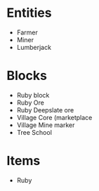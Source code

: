 # Entities
- Farmer
- Miner
- Lumberjack

# Blocks
- Ruby block
- Ruby Ore
- Ruby Deepslate ore
- Village Core (marketplace
- Village Mine marker
- Tree School

# Items
- Ruby
